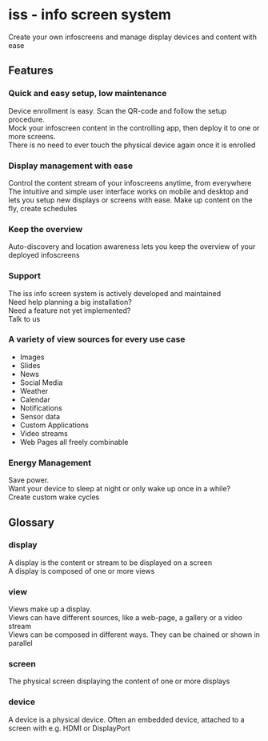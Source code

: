 # iss - info screen system
Create your own infoscreens and manage display devices and content with ease

## Features
### Quick and easy setup, low maintenance
Device enrollment is easy. Scan the QR-code and follow the setup procedure.  
Mock your infoscreen content in the controlling app, then deploy it to one or more screens.  
There is no need to ever touch the physical device again once it is enrolled  
### Display management with ease
Control the content stream of your infoscreens anytime, from everywhere  
The intuitive and simple user interface works on mobile and desktop and lets
you setup new displays or screens with ease. Make up content on the fly, create schedules
### Keep the overview
Auto-discovery and location awareness lets you keep the overview of your deployed infoscreens
### Support
The iss info screen system is actively developed and maintained  
Need help planning a big installation?  
Need a feature not yet implemented?  
Talk to us
### A variety of view sources for every use case
- Images
- Slides
- News
- Social Media
- Weather
- Calendar
- Notifications
- Sensor data
- Custom Applications
- Video streams
- Web Pages
all freely combinable
### Energy Management
Save power.  
Want your device to sleep at night or only wake up once in a while?  
Create custom wake cycles
## Glossary
### display
A display is the content or stream to be displayed on a screen  
A display is composed of one or more views
### view
Views make up a display.  
Views can have different sources, like a web-page, a gallery or a video stream  
Views can be composed in different ways. They can be chained or shown in parallel
### screen
The physical screen displaying the content of one or more displays
### device
A device is a physical device. Often an embedded device, attached to a screen
with e.g. HDMI or DisplayPort
